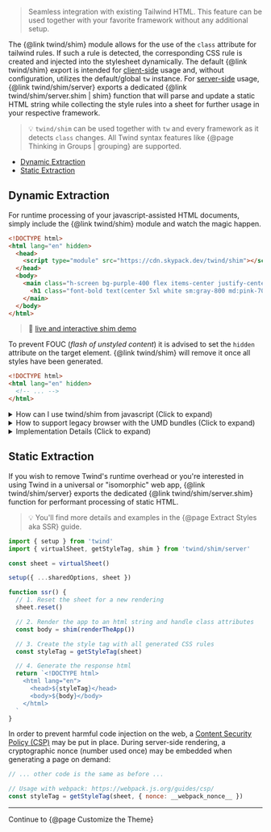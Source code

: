 > Seamless integration with existing Tailwind HTML. This feature can be used together with your favorite framework without any additional setup.

The {@link twind/shim} module allows for the use of the `class` attribute for tailwind rules. If such a rule is detected, the corresponding CSS rule is created and injected into the stylesheet dynamically. The default {@link twind/shim} export is intended for [client-side](#client-side-dynamic-extraction) usage and, without configuration, utilizes the default/global `tw` instance. For [server-side](#server-side-static-extraction) usage, {@link twind/shim/server} exports a dedicated {@link twind/shim/server.shim | shim} function that will parse and update a static HTML string while collecting the style rules into a sheet for further usage in your respective framework.

> 💡 `twind/shim` can be used together with `tw` and every framework as it detects `class` changes. All Twind syntax features like {@page Thinking in Groups | grouping} are supported.

<!-- START doctoc generated TOC please keep comment here to allow auto update -->
<!-- DON'T EDIT THIS SECTION, INSTEAD RE-RUN doctoc TO UPDATE -->

- [Dynamic Extraction](#dynamic-extraction)
- [Static Extraction](#static-extraction)

<!-- END doctoc generated TOC please keep comment here to allow auto update -->

## Dynamic Extraction

For runtime processing of your javascript-assisted HTML documents, simply include the {@link twind/shim} module and watch the magic happen.

```html
<!DOCTYPE html>
<html lang="en" hidden>
  <head>
    <script type="module" src="https://cdn.skypack.dev/twind/shim"></script>
  </head>
  <body>
    <main class="h-screen bg-purple-400 flex items-center justify-center">
      <h1 class="font-bold text(center 5xl white sm:gray-800 md:pink-700)">This is Twind!</h1>
    </main>
  </body>
</html>
```

> 🚀 [live and interactive shim demo](https://esm.codes/#aW1wb3J0ICdodHRwczovL2Nkbi5za3lwYWNrLmRldi90d2luZC9zaGltJwoKZG9jdW1lbnQuYm9keS5pbm5lckhUTUwgPSBgCiAgPG1haW4gY2xhc3M9Imgtc2NyZWVuIGJnLXB1cnBsZS00MDAgZmxleCBpdGVtcy1jZW50ZXIganVzdGlmeS1jZW50ZXIiPgogICAgPGgxIGNsYXNzPSJmb250LWJvbGQgdGV4dChjZW50ZXIgNXhsIHdoaXRlIHNtOmdyYXktODAwIG1kOnBpbmstNzAwKSI+CiAgICAgIFRoaXMgaXMgVHdpbmQhCiAgICA8L2gxPgogIDwvbWFpbj4KYA==)

To prevent FOUC (_flash of unstyled content_) it is advised to set the `hidden` attribute on the target element. {@link twind/shim} will remove it once all styles have been generated.

```html
<!DOCTYPE html>
<html lang="en" hidden>
  <!-- ... -->
</html>
```

<details><summary>How can I use twind/shim from javascript (Click to expand)</summary>

> Internally {@link twind/shim} uses {@link twind/observe} which may be useful for advanced use cases.

```js
import 'twind/shim'
```

```js
import { setup, disconnect } from 'twind/shim'
```

</details>

<details><summary>How to support legacy browser with the UMD bundles (Click to expand)</summary>

> You may need to provide certain [polyfills](./browser-support.md) depending on your target browser.

```html
<script defer src="https://unpkg.com/twind/twind.umd.js"></script>
<script defer src="https://unpkg.com/twind/observe/observe.umd.js"></script>
<script defer src="https://unpkg.com/twind/shim/shim.umd.js"></script>
```

</details>

<details><summary>Implementation Details (Click to expand)</summary>

{@link twind/shim} starts {@link twind/observe | observing} class attributes changes right after the [DOM content has been loaded](https://developer.mozilla.org/en-US/docs/Web/API/Document/DOMContentLoaded_event). For further details see {@link twind/observe | twind/observe}.

</details>

## Static Extraction

If you wish to remove Twind's runtime overhead or you're interested in using Twind in a universal or "isomorphic" web app, {@link twind/shim/server} exports the dedicated {@link twind/shim/server.shim} function for performant processing of static HTML.

> 💡 You'll find more details and examples in the {@page Extract Styles aka SSR} guide.

```js
import { setup } from 'twind'
import { virtualSheet, getStyleTag, shim } from 'twind/shim/server'

const sheet = virtualSheet()

setup({ ...sharedOptions, sheet })

function ssr() {
  // 1. Reset the sheet for a new rendering
  sheet.reset()

  // 2. Render the app to an html string and handle class attributes
  const body = shim(renderTheApp())

  // 3. Create the style tag with all generated CSS rules
  const styleTag = getStyleTag(sheet)

  // 4. Generate the response html
  return `<!DOCTYPE html>
    <html lang="en">
      <head>${styleTag}</head>
      <body>${body}</body>
    </html>
  `
}
```

In order to prevent harmful code injection on the web, a [Content Security Policy (CSP)](https://developer.mozilla.org/docs/Web/HTTP/CSP) may be put in place. During server-side rendering, a cryptographic nonce (number used once) may be embedded when generating a page on demand:

```js
// ... other code is the same as before ...

// Usage with webpack: https://webpack.js.org/guides/csp/
const styleTag = getStyleTag(sheet, { nonce: __webpack_nonce__ })
```

<hr/>

Continue to {@page Customize the Theme}
